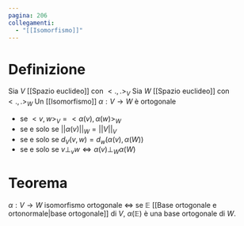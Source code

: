 ```yaml
---
pagina: 206
collegamenti:
  - "[[Isomorfismo]]"
---
```

# Definizione
Sia $V$ [[Spazio euclideo]] con $<.,.>_V$
Sia $W$ [[Spazio euclideo]] con $<.,.>_W$
Un [[Isomorfismo]] $\alpha:V\to W$ è ortogonale 
- se $<v,w>_{V} = <\alpha(v),\alpha(w)>_W$
- se e solo se $||\alpha(v)||_W=||V||_V$
- se e solo se $d_V(v,w)=d_w(\alpha(v),\alpha(W))$
- se e solo se $v\perp_{v} w\iff\alpha(v)\perp_W\alpha(W)$

# Teorema
$\alpha:V\to W$ isomorfismo ortogonale $\iff$ se $\mathbb{E}$ [[Base ortogonale e ortonormale|base ortogonale]] di $V$, $\alpha(\mathbb{E})$ è una base ortogonale di $W$.